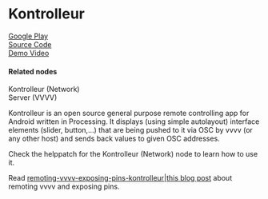 # Kontrolleur


<a href="https://play.google.com/store/apps/details?id=processing.test.kontrolleur&hl=en" class="extURL" target="_blank">Google Play</a>  
<a href="https://github.com/vvvv/Kontrolleur" class="extURL" target="_blank">Source Code</a>  
<a href="http://vimeo.com/22041214" class="extURL" target="_blank">Demo Video</a>  


#### Related nodes
<span class="node">Kontrolleur (Network)</span>  
<span class="node">Server (VVVV)</span>  



Kontrolleur is an open source general purpose remote controlling app for Android written in Processing. It displays (using simple autolayout) interface elements (slider, button,...) that are being pushed to it via OSC by vvvv (or any other host) and sends back values to given OSC addresses.  

Check the helppatch for the <span class="node">Kontrolleur (Network)</span> node to learn how to use it.   

Read <a href="https://vvvv.org/blog/remoting-vvvv-exposing-pins-kontrolleur|this blog post" class="extURL blog" target="_blank">remoting-vvvv-exposing-pins-kontrolleur|this blog post</a> about remoting vvvv and exposing pins.  




